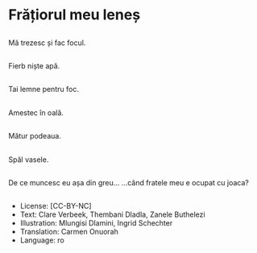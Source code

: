 # Frățiorul meu leneș

##
Mă trezesc și fac focul.

##
Fierb niște apă.

##
Tai lemne pentru foc.

##
Amestec în oală.

##
Mătur podeaua.

##
Spăl vasele.

##
De ce muncesc eu așa din greu... ...când fratele meu e ocupat cu joaca?

##
* License: [CC-BY-NC]
* Text: Clare Verbeek, Thembani Dladla, Zanele Buthelezi
* Illustration: Mlungisi Dlamini, Ingrid Schechter
* Translation: Carmen Onuorah
* Language: ro
